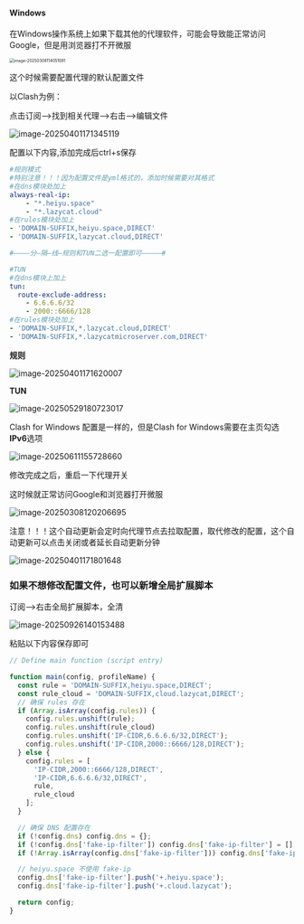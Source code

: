 ####  Windows

在Windows操作系统上如果下载其他的代理软件，可能会导致能正常访问Google，但是用浏览器打不开微服

<img src="https://lzc-playground-1301583638.cos.ap-chengdu.myqcloud.com/guidelines/395/202506171600774.png" alt="image-20250308114051081" style="zoom: 50%;" />

这个时候需要配置代理的默认配置文件

以Clash为例：

点击订阅——>找到相关代理——>右击——>编辑文件

![image-20250401171345119](https://lzc-playground-1301583638.cos.ap-chengdu.myqcloud.com/guidelines/395/202506171600722.png)

配置以下内容,添加完成后ctrl+s保存

```yaml
#规则模式
#特别注意！！！因为配置文件是yml格式的，添加时候需要对其格式
#在dns模块处加上
always-real-ip:
    - "*.heiyu.space"
    - "*.lazycat.cloud"
#在rules模块处加上
- 'DOMAIN-SUFFIX,heiyu.space,DIRECT'
- 'DOMAIN-SUFFIX,lazycat.cloud,DIRECT'

#————分—隔—线—规则和TUN二选一配置即可—————#

#TUN
#在dns模块上加上
tun:
  route-exclude-address:
    - 6.6.6.6/32
    - 2000::6666/128
#在rules模块处加上
- 'DOMAIN-SUFFIX,*.lazycat.cloud,DIRECT'
- 'DOMAIN-SUFFIX,*.lazycatmicroserver.com,DIRECT'
```

**规则**

![image-20250401171620007](https://lzc-playground-1301583638.cos.ap-chengdu.myqcloud.com/guidelines/395/202506171600589.png)

**TUN**

![image-20250529180723017](https://lzc-playground-1301583638.cos.ap-chengdu.myqcloud.com/guidelines/395/202506171600833.png)

Clash for Windows 配置是一样的，但是Clash for Windows需要在主页勾选**IPv6**选项

![image-20250611155728660](https://lzc-playground-1301583638.cos.ap-chengdu.myqcloud.com/guidelines/395/202506171600877.png)

修改完成之后，重启一下代理开关

这时候就正常访问Google和浏览器打开微服

![image-20250308120206695](https://lzc-playground-1301583638.cos.ap-chengdu.myqcloud.com/guidelines/395/202506171600760.png)

注意！！！这个自动更新会定时向代理节点去拉取配置，取代修改的配置，这个自动更新可以点击关闭或者延长自动更新分钟

![image-20250401171801648](https://lzc-playground-1301583638.cos.ap-chengdu.myqcloud.com/guidelines/395/202506171600239.png)

### 如果不想修改配置文件，也可以新增全局扩展脚本

订阅——>右击全局扩展脚本，全清

![image-20250926140153488](https://lzc-playground-1301583638.cos.ap-chengdu.myqcloud.com/guidelines/395/image-20250926140153488.png?imageSlim)

粘贴以下内容保存即可

```javascript
// Define main function (script entry)

function main(config, profileName) {
  const rule = 'DOMAIN-SUFFIX,heiyu.space,DIRECT';
  const rule_cloud = 'DOMAIN-SUFFIX,cloud.lazycat,DIRECT';
  // 确保 rules 存在
  if (Array.isArray(config.rules)) {
    config.rules.unshift(rule);
    config.rules.unshift(rule_cloud)
    config.rules.unshift('IP-CIDR,6.6.6.6/32,DIRECT');
    config.rules.unshift('IP-CIDR,2000::6666/128,DIRECT');
  } else {
    config.rules = [
      'IP-CIDR,2000::6666/128,DIRECT',
      'IP-CIDR,6.6.6.6/32,DIRECT',
      rule,
      rule_cloud
    ];
  }

  // 确保 DNS 配置存在
  if (!config.dns) config.dns = {};
  if (!config.dns['fake-ip-filter']) config.dns['fake-ip-filter'] = [];
  if (!Array.isArray(config.dns['fake-ip-filter'])) config.dns['fake-ip-filter'] = [];

  // heiyu.space 不使用 fake-ip
  config.dns['fake-ip-filter'].push('+.heiyu.space');
  config.dns['fake-ip-filter'].push('+.cloud.lazycat');

  return config;
}
```

